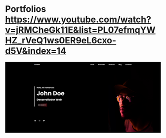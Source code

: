 # Portfolios https://www.youtube.com/watch?v=jRMCheGk11E&list=PL07efmqYWHZ_rVeQ1ws0ER9eL6cxo-d5V&index=14
<p align="center">
  <img src="preview.png" alt="preview del proyecto"  width="1600">
</p>